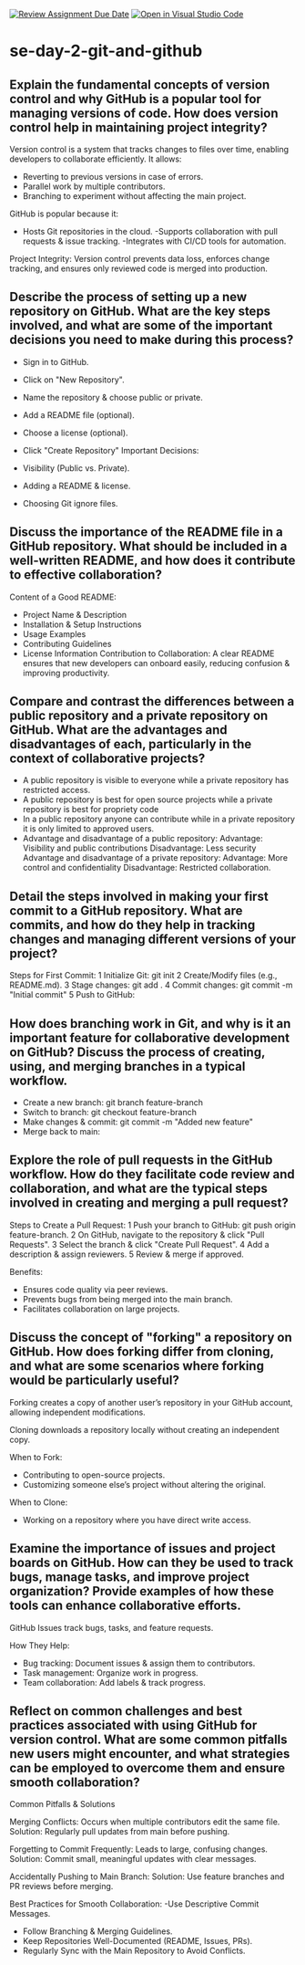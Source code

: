 [![Review Assignment Due Date](https://classroom.github.com/assets/deadline-readme-button-22041afd0340ce965d47ae6ef1cefeee28c7c493a6346c4f15d667ab976d596c.svg)](https://classroom.github.com/a/8wgCKhpZ)
[![Open in Visual Studio Code](https://classroom.github.com/assets/open-in-vscode-2e0aaae1b6195c2367325f4f02e2d04e9abb55f0b24a779b69b11b9e10269abc.svg)](https://classroom.github.com/online_ide?assignment_repo_id=18401628&assignment_repo_type=AssignmentRepo)
# se-day-2-git-and-github
## Explain the fundamental concepts of version control and why GitHub is a popular tool for managing versions of code. How does version control help in maintaining project integrity?
Version control is a system that tracks changes to files over time, enabling developers to collaborate efficiently. It allows:
- Reverting to previous versions in case of errors.
- Parallel work by multiple contributors.
- Branching to experiment without affecting the main project.

GitHub is popular because it:
- Hosts Git repositories in the cloud.
-Supports collaboration with pull requests & issue tracking.
-Integrates with CI/CD tools for automation.

Project Integrity: Version control prevents data loss, enforces change tracking, and ensures only reviewed code is merged into production.


## Describe the process of setting up a new repository on GitHub. What are the key steps involved, and what are some of the important decisions you need to make during this process?
- Sign in to GitHub.
- Click on "New Repository".
- Name the repository & choose public or private.
- Add a README file (optional).
- Choose a license (optional).
- Click "Create Repository"
 Important Decisions:

- Visibility (Public vs. Private).
- Adding a README & license.
- Choosing Git ignore files.
## Discuss the importance of the README file in a GitHub repository. What should be included in a well-written README, and how does it contribute to effective collaboration?
Content of a Good README:
- Project Name & Description
- Installation & Setup Instructions
- Usage Examples
- Contributing Guidelines
- License Information
Contribution to Collaboration: A clear README ensures that new developers can onboard easily, reducing confusion & improving productivity.
## Compare and contrast the differences between a public repository and a private repository on GitHub. What are the advantages and disadvantages of each, particularly in the context of collaborative projects?
- A public repository is visible to everyone while a private repository has restricted access.
- A public repository is best for open source projects while  a private repository is best for propriety code
- In a public repository anyone can contribute while in a private repository it is only limited to approved users.
- Advantage and disadvantage of a public repository:
Advantage: Visibility and public contributions
Disadvantage: Less security
Advantage and disadvantage of a private repository:
Advantage: More control and confidentiality
Disadvantage: Restricted collaboration. 

## Detail the steps involved in making your first commit to a GitHub repository. What are commits, and how do they help in tracking changes and managing different versions of your project?
Steps for First Commit:
1 Initialize Git: git init
2 Create/Modify files (e.g., README.md).
3 Stage changes: git add .
4 Commit changes: git commit -m "Initial commit"
5 Push to GitHub:

## How does branching work in Git, and why is it an important feature for collaborative development on GitHub? Discuss the process of creating, using, and merging branches in a typical workflow.
- Create a new branch: git branch feature-branch
- Switch to branch: git checkout feature-branch
- Make changes & commit: git commit -m "Added new feature"
- Merge back to main:

## Explore the role of pull requests in the GitHub workflow. How do they facilitate code review and collaboration, and what are the typical steps involved in creating and merging a pull request?
Steps to Create a Pull Request:
1 Push your branch to GitHub: git push origin feature-branch.
2 On GitHub, navigate to the repository & click "Pull Requests".
3 Select the branch & click "Create Pull Request".
4 Add a description & assign reviewers.
5 Review & merge if approved.

 Benefits:
- Ensures code quality via peer reviews.
- Prevents bugs from being merged into the main branch.
- Facilitates collaboration on large projects.

## Discuss the concept of "forking" a repository on GitHub. How does forking differ from cloning, and what are some scenarios where forking would be particularly useful?
Forking creates a copy of another user’s repository in your GitHub account, allowing independent modifications.

Cloning downloads a repository locally without creating an independent copy.

 When to Fork:
- Contributing to open-source projects.
- Customizing someone else’s project without altering the original.

 When to Clone:
- Working on a repository where you have direct write access.

## Examine the importance of issues and project boards on GitHub. How can they be used to track bugs, manage tasks, and improve project organization? Provide examples of how these tools can enhance collaborative efforts.
GitHub Issues track bugs, tasks, and feature requests.

 How They Help:
- Bug tracking: Document issues & assign them to contributors.
- Task management: Organize work in progress.
- Team collaboration: Add labels & track progress.
## Reflect on common challenges and best practices associated with using GitHub for version control. What are some common pitfalls new users might encounter, and what strategies can be employed to overcome them and ensure smooth collaboration?
Common Pitfalls & Solutions

 Merging Conflicts: Occurs when multiple contributors edit the same file.
 Solution: Regularly pull updates from main before pushing.

 Forgetting to Commit Frequently: Leads to large, confusing changes.
 Solution: Commit small, meaningful updates with clear messages.

 Accidentally Pushing to Main Branch:
 Solution: Use feature branches and PR reviews before merging.

 Best Practices for Smooth Collaboration:
-Use Descriptive Commit Messages.
- Follow Branching & Merging Guidelines.
- Keep Repositories Well-Documented (README, Issues, PRs).
- Regularly Sync with the Main Repository to Avoid Conflicts.

